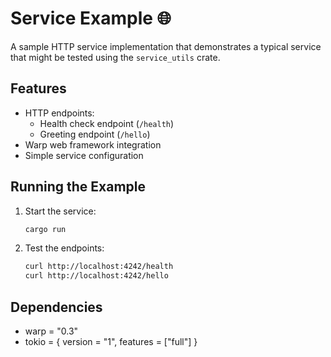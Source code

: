 # Service Example 🌐

A sample HTTP service implementation that demonstrates a typical service that might be tested using the `service_utils` crate.

## Features

- HTTP endpoints:
  - Health check endpoint (`/health`)
  - Greeting endpoint (`/hello`)
- Warp web framework integration
- Simple service configuration


## Running the Example

1. Start the service:
   ```bash
   cargo run
   ```
2. Test the endpoints:
   ```bash
   curl http://localhost:4242/health
   curl http://localhost:4242/hello
   ```

## Dependencies

- warp = "0.3"
- tokio = { version = "1", features = ["full"] }
